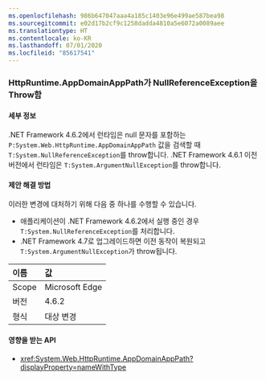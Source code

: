 ```yaml
---
ms.openlocfilehash: 986b647047aaa4a185c1403e96e499ae587bea98
ms.sourcegitcommit: e02d17b2cf9c1258dadda4810a5e6072a0089aee
ms.translationtype: HT
ms.contentlocale: ko-KR
ms.lasthandoff: 07/01/2020
ms.locfileid: "85617541"
---
```

### <a name="httpruntimeappdomainapppath-throws-a-nullreferenceexception"></a>HttpRuntime.AppDomainAppPath가 NullReferenceException을 Throw함

#### <a name="details"></a>세부 정보

.NET Framework 4.6.2에서 런타임은 null 문자를 포함하는 `P:System.Web.HttpRuntime.AppDomainAppPath` 값을 검색할 때 `T:System.NullReferenceException`를 throw합니다. .NET Framework 4.6.1 이전 버전에서 런타임은 `T:System.ArgumentNullException`를 throw합니다.

#### <a name="suggestion"></a>제안 해결 방법

이러한 변경에 대처하기 위해 다음 중 하나를 수행할 수 있습니다.

- 애플리케이션이 .NET Framework 4.6.2에서 실행 중인 경우 `T:System.NullReferenceException`를 처리합니다.
- .NET Framework 4.7로 업그레이드하면 이전 동작이 복원되고 `T:System.ArgumentNullException`가 throw됩니다.

| 이름    | 값       |
|:--------|:------------|
| Scope   | Microsoft Edge        |
| 버전 | 4.6.2       |
| 형식    | 대상 변경 |

#### <a name="affected-apis"></a>영향을 받는 API

- <xref:System.Web.HttpRuntime.AppDomainAppPath?displayProperty=nameWithType>
